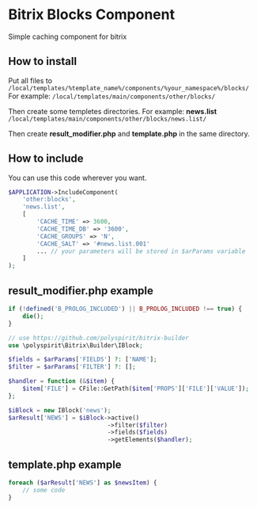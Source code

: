 # Bitrix Blocks Component
Simple caching component for bitrix

## How to install
Put all files to 
`/local/templates/%template_name%/components/%your_namespace%/blocks/`
For example:
`/local/templates/main/components/other/blocks/`

Then create some templetes directories. 
For example: **news.list**
`/local/templates/main/components/other/blocks/news.list/`

Then create **result_modifier.php** and **template.php** in the same directory.

## How to include

You can use this code wherever you want.

```php
$APPLICATION->IncludeComponent(
    'other:blocks',
    'news.list',
    [
        'CACHE_TIME' => 3600,
        'CACHE_TIME_DB' => '3600',
        'CACHE_GROUPS' => 'N',
        'CACHE_SALT' => '#news.list.001'
        ... // your parameters will be stored in $arParams variable
    ]
);
```

## result_modifier.php example

```php
if (!defined('B_PROLOG_INCLUDED') || B_PROLOG_INCLUDED !== true) {
    die();
}

// use https://github.com/polyspirit/bitrix-builder
use \polyspirit\Bitrix\Builder\IBlock;

$fields = $arParams['FIELDS'] ?: ['NAME'];
$filter = $arParams['FILTER'] ?: [];

$handler = function (&$item) {
    $item['FILE'] = CFile::GetPath($item['PROPS']['FILE']['VALUE']);
};

$iBlock = new IBlock('news');
$arResult['NEWS'] = $iBlock->active()
                            ->filter($filter)
                            ->fields($fields)
                            ->getElements($handler);
```

## template.php example

```php
foreach ($arResult['NEWS'] as $newsItem) {
    // some code
}
```